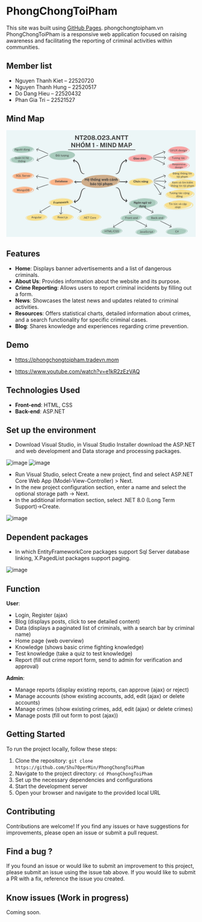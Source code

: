 # PhongChongToiPham
This site was built using [GitHub Pages](https://pages.github.com/).
phongchongtoipham.vn
PhongChongToiPham is a responsive web application focused on raising awareness and facilitating the reporting of criminal activities within communities.

## Member list
- Nguyen Thanh Kiet – 22520720
- Nguyen Thanh Hung – 22520517	
- Do Dang Hieu – 22520432	
- Phan Gia Tri – 22521527

## Mind Map

![mindmap](phongchongtoipham/wwwroot/image/mindmap.jpg)


## Features
- **Home**: Displays banner advertisements and a list of dangerous criminals.
- **About Us**: Provides information about the website and its purpose.
- **Crime Reporting**: Allows users to report criminal incidents by filling out a form.
- **News**: Showcases the latest news and updates related to criminal activities.
- **Resources**: Offers statistical charts, detailed information about crimes, and a search functionality for specific criminal cases.
- **Blog**: Shares knowledge and experiences regarding crime prevention.

## Demo
- https://phongchongtoipham.tradevn.mom

- https://www.youtube.com/watch?v=e1kR2zEzVAQ

## Technologies Used 
- **Front-end**: HTML, CSS
- **Back-end**: ASP.NET

## Set up the environment
- Download Visual Studio, in Visual Studio Installer download the ASP.NET and web development and Data storage and processing packages.

 ![image](https://github.com/Shu70perMin/PhongChongToiPham/assets/168970294/16146165-f30c-4899-9dcf-22845a10fe02)
![image](https://github.com/Shu70perMin/PhongChongToiPham/assets/168970294/64b7b32b-c076-425c-ad5e-0771b7a2e6bd)
- Run Visual Studio, select Create a new project, find and select ASP.NET Core Web App (Model-View-Controller) > Next.
- In the new project configuration section, enter a name and select the optional storage path -> Next.
- In the additional information section, select .NET 8.0 (Long Term Support)->Create.

![image](https://github.com/Shu70perMin/PhongChongToiPham/assets/168970294/b22de0c9-1452-4b3f-a9de-2820216dbd4a)

## Dependent packages
-  In which EntityFrameworkCore packages support Sql Server database linking, X.PagedList packages support paging.

![image](https://github.com/Shu70perMin/PhongChongToiPham/assets/168970294/3a4f75c7-9565-4c3a-bff4-35c154c6f587)

## Function
  **User**:
 - Login, Register (ajax)
 - Blog (displays posts, click to see detailed content)
 - Data (displays a paginated list of criminals, with a search bar by criminal name)
 - Home page (web overview)
 - Knowledge (shows basic crime fighting knowledge)
 - Test knowledge (take a quiz to test knowledge)
 - Report (fill out crime report form, send to admin for verification and approval)

 **Admin**:
 - Manage reports (display existing reports, can approve (ajax) or reject)
 - Manage accounts (show existing accounts, add, edit (ajax) or delete accounts)
 - Manage crimes (show existing crimes, add, edit (ajax) or delete crimes)
 - Manage posts (fill out form to post (ajax)) 

## Getting Started 
To run the project locally, follow these steps:

1. Clone the repository: `git clone https://github.com/Shu70perMin/PhongChongToiPham`
2. Navigate to the project directory: `cd PhongChongToiPham`
3. Set up the necessary dependencies and configurations
4. Start the development server
5. Open your browser and navigate to the provided local URL

## Contributing
Contributions are welcome! 
If you find any issues or have suggestions for improvements, please open an issue or submit a pull request.

## Find a bug ?
If you found an issue or would like to submit an improvement to this project, please submit an issue using the issue tab above. If you would like to submit a PR with a fix, reference the issue you created.

## Know issues (Work in progress)
Coming soon.

